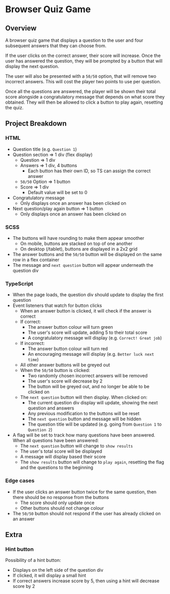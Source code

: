 # Browser Quiz Game

## Overview

A browser quiz game that displays a question to the user and four subsequent answers that they can choose from.

If the user clicks on the correct answer, their score will increase. Once the user has answered the question, they will be prompted by a button that will display the next question.

The user will also be presented with a `50/50` option, that will remove two incorrect answers. This will cost the player two points to use per question.

Once all the questions are answered, the player will be shown their total score alongside a congratulatory message that depends on what score they obtained. They will then be allowed to click a button to play again, resetting the quiz.

## Project Breakdown

### HTML

-   Question title (e.g. `Question 1`)
-   Question section => 1 div (flex display)
    -   Question => 1 div
    -   Answers => 1 div, 4 buttons
        -   Each button has their own ID, so TS can assign the correct answer
    -   `50/50` Option => 1 button
    -   Score => 1 div
        -   Default value will be set to 0
-   Congratulatory message
    -   Only displays once an answer has been clicked on
-   Next question/play again button => 1 button
    -   Only displays once an answer has been clicked on

### SCSS

-   The buttons will have rounding to make them appear smoother
    -   On mobile, buttons are stacked on top of one another
    -   On desktop (/tablet), buttons are displayed in a 2x2 grid
-   The answer buttons and the `50/50` button will be displayed on the same row in a flex container
-   The message and `next question` button will appear underneath the question div

### TypeScript

-   When the page loads, the question div should update to display the first question
-   Event listeners that watch for button clicks
    -   When an answer button is clicked, it will check if the answer is correct
    -   If correct:
        -   The answer button colour will turn green
        -   The user's score will update, adding 5 to their total score
        -   A congratulatory message will display (e.g. `Correct! Great job`)
    -   If incorrect:
        -   The answer button colour will turn red
        -   An encouraging message will display (e.g. `Better luck next time`)
    -   All other answer buttons will be greyed out
    -   When the `50/50` button is clicked:
        -   Two randomly chosen incorrect answers will be removed
        -   The user's score will decrease by 2
        -   The button will be greyed out, and no longer be able to be clicked on
    -   The `next question` button will then display. When clicked on:
        -   The current question div display will update, showing the next question and answers
        -   Any previous modification to the buttons will be reset
        -   The `next question` button and message will be hidden
        -   The question title will be updated (e.g. going from `Question 1` to `Question 2`)
-   A flag will be set to track how many questions have been answered. When all questions have been answered:
    -   The `next question` button will change to `show results`
    -   The user's total score will be displayed
    -   A message will display based their score
    -   The `show results` button will change to `play again`, resetting the flag and the questions to the beginning

### Edge cases

-   If the user clicks an answer button twice for the same question, then there should be no response from the buttons
    -   The score should only update once
    -   Other buttons should not change colour
-   The `50/50` button should not respond if the user has already clicked on an answer

## Extra

### Hint button

Possibility of a hint button:

-   Displays on the left side of the question div
-   If clicked, it will display a small hint
-   If correct answers increase score by 5, then using a hint will decrease score by 2
